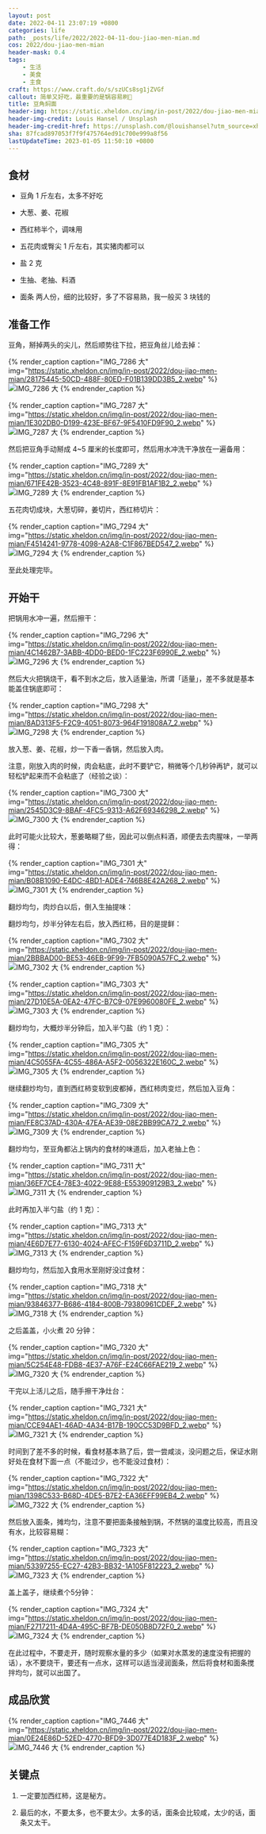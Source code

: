 ```yaml
---
layout: post
date: 2022-04-11 23:07:19 +0800
categories: life
path: _posts/life/2022/2022-04-11-dou-jiao-men-mian.md
cos: 2022/dou-jiao-men-mian
header-mask: 0.4
tags:
    - 生活
    - 美食
    - 主食
craft: https://www.craft.do/s/szUCs8sg1jZVGf
callout: 简单又好吃，最重要的是锅容易刷🤣
title: 豆角焖面
header-img: https://static.xheldon.cn/img/in-post/2022/dou-jiao-men-mian/photo-1577299008785-293248b22181.webp
header-img-credit: Louis Hansel / Unsplash
header-img-credit-href: https://unsplash.com/@louishansel?utm_source=xheldon_blog&utm_medium=referral
sha: 87fcad897053f7f9f475764ed91c700e999a8f56
lastUpdateTime: 2023-01-05 11:50:10 +0800
---
```


## 食材

* 豆角 1 斤左右，太多不好吃

* 大葱、姜、花椒

* 西红柿半个，调味用

* 五花肉或臀尖 1 斤左右，其实猪肉都可以

* 盐 2 克

* 生抽、老抽、料酒

* 面条 两人份，细的比较好，多了不容易熟，我一般买 3 块钱的

## 准备工作

豆角，掰掉两头的尖儿，然后顺势往下拉，把豆角丝儿给去掉： 

{% render_caption caption="IMG_7286 大" img="https://static.xheldon.cn/img/in-post/2022/dou-jiao-men-mian/28175445-50CD-488F-80ED-F01B139DD3B5_2.webp" %}
![IMG_7286 大](https://res.craft.do/user/full/747e0824-8866-cf67-b3ae-2e207380d1f9/doc/28922F76-12C5-45B7-B854-372736086AC7/28175445-50CD-488F-80ED-F01B139DD3B5_2/HBsxtfhv3RHXJZOMNJd3qyPJcOnQKs43h97e0jnwxhAz/IMG_7286%20.jpeg)
{% endrender_caption %}

{% render_caption caption="IMG_7287 大" img="https://static.xheldon.cn/img/in-post/2022/dou-jiao-men-mian/1E302DB0-D199-423E-BF67-9F5410FD9F90_2.webp" %}
![IMG_7287 大](https://res.craft.do/user/full/747e0824-8866-cf67-b3ae-2e207380d1f9/doc/28922F76-12C5-45B7-B854-372736086AC7/1E302DB0-D199-423E-BF67-9F5410FD9F90_2/Kvp1D3RxpstU7VeEv64u2iqwfsvvNzPstkMBdUOo5Ccz/IMG_7287%20.jpeg)
{% endrender_caption %}

然后把豆角手动掰成 4~5 厘米的长度即可，然后用水冲洗干净放在一遍备用： 

{% render_caption caption="IMG_7289 大" img="https://static.xheldon.cn/img/in-post/2022/dou-jiao-men-mian/671FE42B-3523-4C48-891F-8E91FB1AF1B2_2.webp" %}
![IMG_7289 大](https://res.craft.do/user/full/747e0824-8866-cf67-b3ae-2e207380d1f9/doc/28922F76-12C5-45B7-B854-372736086AC7/671FE42B-3523-4C48-891F-8E91FB1AF1B2_2/08YawuJmsCExjCoc9c2qRTG5bO6DMuomOOJECw7K0Ysz/IMG_7289%20.jpeg)
{% endrender_caption %}

五花肉切成块，大葱切碎，姜切片，西红柿切片： 

{% render_caption caption="IMG_7294 大" img="https://static.xheldon.cn/img/in-post/2022/dou-jiao-men-mian/F4514241-9778-4098-A2A8-C1F867BED547_2.webp" %}
![IMG_7294 大](https://res.craft.do/user/full/747e0824-8866-cf67-b3ae-2e207380d1f9/doc/28922F76-12C5-45B7-B854-372736086AC7/F4514241-9778-4098-A2A8-C1F867BED547_2/oDcmdeNG8XWO9SPjn8nAfMAV8Eac7Gh7OtsqD3hfqUEz/IMG_7294%20.jpeg)
{% endrender_caption %}

至此处理完毕。

## 开始干

把锅用水冲一遍，然后擦干： 

{% render_caption caption="IMG_7296 大" img="https://static.xheldon.cn/img/in-post/2022/dou-jiao-men-mian/4C1462B7-3ABB-4DD0-BED0-1FC223F6990E_2.webp" %}
![IMG_7296 大](https://res.craft.do/user/full/747e0824-8866-cf67-b3ae-2e207380d1f9/doc/28922F76-12C5-45B7-B854-372736086AC7/4C1462B7-3ABB-4DD0-BED0-1FC223F6990E_2/q7sHxgCYVdhJf35Kbb4gcUG93YX8zR89b0wPN8msxJAz/IMG_7296%20.jpeg)
{% endrender_caption %}

然后大火把锅烧干，看不到水之后，放入适量油，所谓「适量」，差不多就是基本能盖住锅底即可： 

{% render_caption caption="IMG_7298 大" img="https://static.xheldon.cn/img/in-post/2022/dou-jiao-men-mian/8AD313F5-F2C9-4051-8073-964F191808A7_2.webp" %}
![IMG_7298 大](https://res.craft.do/user/full/747e0824-8866-cf67-b3ae-2e207380d1f9/doc/28922F76-12C5-45B7-B854-372736086AC7/8AD313F5-F2C9-4051-8073-964F191808A7_2/J77jScLbNHlGpr7Vy54rtmu2ypjiYWd79Up1xjp2Mg4z/IMG_7298%20.jpeg)
{% endrender_caption %}

放入葱、姜、花椒，炒一下香一香锅，然后放入肉。

注意，刚放入肉的时候，肉会粘底，此时不要铲它，稍微等个几秒钟再铲，就可以轻松铲起来而不会粘底了（经验之谈）： 

{% render_caption caption="IMG_7300 大" img="https://static.xheldon.cn/img/in-post/2022/dou-jiao-men-mian/2545D3C9-8BAF-4FC5-9313-A62F69346298_2.webp" %}
![IMG_7300 大](https://res.craft.do/user/full/747e0824-8866-cf67-b3ae-2e207380d1f9/doc/28922F76-12C5-45B7-B854-372736086AC7/2545D3C9-8BAF-4FC5-9313-A62F69346298_2/3WAHr2SR73JDMyvWUCbezpPc4TrOVduGQxhg6tVwK4gz/IMG_7300%20.jpeg)
{% endrender_caption %}

此时可能火比较大，葱姜略糊了些，因此可以倒点料酒，顺便去去肉腥味，一举两得：

 

{% render_caption caption="IMG_7301 大" img="https://static.xheldon.cn/img/in-post/2022/dou-jiao-men-mian/B08B1090-E4DC-4BD1-ADE4-746B8E42A268_2.webp" %}
![IMG_7301 大](https://res.craft.do/user/full/747e0824-8866-cf67-b3ae-2e207380d1f9/doc/28922F76-12C5-45B7-B854-372736086AC7/B08B1090-E4DC-4BD1-ADE4-746B8E42A268_2/qJyZOLohRml1W0MuYJ6t48RVUwSCnz855QaIVWNdfmUz/IMG_7301%20.jpeg)
{% endrender_caption %}

翻炒均匀，肉炒白以后，倒入生抽提味： 

翻炒均匀，炒半分钟左右后，放入西红柿，目的是提鲜：

 

{% render_caption caption="IMG_7302 大" img="https://static.xheldon.cn/img/in-post/2022/dou-jiao-men-mian/2BBBAD00-BE53-46EB-9F99-7FB5090A57FC_2.webp" %}
![IMG_7302 大](https://res.craft.do/user/full/747e0824-8866-cf67-b3ae-2e207380d1f9/doc/28922F76-12C5-45B7-B854-372736086AC7/2BBBAD00-BE53-46EB-9F99-7FB5090A57FC_2/9YrqPCSnHMdBjTsqCyqC7UbJ171Ap9EGA72UZpILKtUz/IMG_7302%20.jpeg)
{% endrender_caption %}

{% render_caption caption="IMG_7303 大" img="https://static.xheldon.cn/img/in-post/2022/dou-jiao-men-mian/27D10E5A-0EA2-47FC-B7C9-07E9960080FE_2.webp" %}
![IMG_7303 大](https://res.craft.do/user/full/747e0824-8866-cf67-b3ae-2e207380d1f9/doc/28922F76-12C5-45B7-B854-372736086AC7/27D10E5A-0EA2-47FC-B7C9-07E9960080FE_2/rjTz2y5bvYdGJFhD85c7EpJ4XxzJYQAPyTiSJYHBZToz/IMG_7303%20.jpeg)
{% endrender_caption %}

翻炒均匀，大概炒半分钟后，加入半勺盐（约 1 克）： 

{% render_caption caption="IMG_7305 大" img="https://static.xheldon.cn/img/in-post/2022/dou-jiao-men-mian/4C5055FA-4C55-486A-A5F2-0056322E160C_2.webp" %}
![IMG_7305 大](https://res.craft.do/user/full/747e0824-8866-cf67-b3ae-2e207380d1f9/doc/28922F76-12C5-45B7-B854-372736086AC7/4C5055FA-4C55-486A-A5F2-0056322E160C_2/MeF9rtQEtHwTxpxl7heBYHyFFOf2zt6sYweLXz1jcvgz/IMG_7305%20.jpeg)
{% endrender_caption %}

继续翻炒均匀，直到西红柿变软到皮都掉，西红柿肉变烂，然后加入豆角： 

{% render_caption caption="IMG_7309 大" img="https://static.xheldon.cn/img/in-post/2022/dou-jiao-men-mian/FE8C37AD-430A-47EA-AE39-08E2BB99CA72_2.webp" %}
![IMG_7309 大](https://res.craft.do/user/full/747e0824-8866-cf67-b3ae-2e207380d1f9/doc/28922F76-12C5-45B7-B854-372736086AC7/FE8C37AD-430A-47EA-AE39-08E2BB99CA72_2/70aGZwMxr2zQrJeuuNx0c1upHhc0KyPfxSPxkKt4Tewz/IMG_7309%20.jpeg)
{% endrender_caption %}

翻炒均匀，至豆角都沾上锅内的食材的味道后，加入老抽上色： 

{% render_caption caption="IMG_7311 大" img="https://static.xheldon.cn/img/in-post/2022/dou-jiao-men-mian/36EF7CE4-78E3-4022-9E88-E553909129B3_2.webp" %}
![IMG_7311 大](https://res.craft.do/user/full/747e0824-8866-cf67-b3ae-2e207380d1f9/doc/28922F76-12C5-45B7-B854-372736086AC7/36EF7CE4-78E3-4022-9E88-E553909129B3_2/rAXkSrVXdTrzZVsBQOPfeo4kyRJk8pxKj64wGgzxEq0z/IMG_7311%20.jpeg)
{% endrender_caption %}

此时再加入半勺盐（约 1 克）： 

{% render_caption caption="IMG_7313 大" img="https://static.xheldon.cn/img/in-post/2022/dou-jiao-men-mian/4E6D7E77-6130-4024-AFEC-F159F6D3711D_2.webp" %}
![IMG_7313 大](https://res.craft.do/user/full/747e0824-8866-cf67-b3ae-2e207380d1f9/doc/28922F76-12C5-45B7-B854-372736086AC7/4E6D7E77-6130-4024-AFEC-F159F6D3711D_2/UJNmadvroyO2AhnIHyvjxYXIymROEw6bm0zTB8mm8VYz/IMG_7313%20.jpeg)
{% endrender_caption %}

翻炒均匀，然后加入食用水至刚好没过食材： 

{% render_caption caption="IMG_7318 大" img="https://static.xheldon.cn/img/in-post/2022/dou-jiao-men-mian/93846377-B686-4184-800B-79380961CDEF_2.webp" %}
![IMG_7318 大](https://res.craft.do/user/full/747e0824-8866-cf67-b3ae-2e207380d1f9/doc/28922F76-12C5-45B7-B854-372736086AC7/93846377-B686-4184-800B-79380961CDEF_2/MghBC568utJXQhdcdszQrvQgRNleKDT9U3OTouQ0ySQz/IMG_7318%20.jpeg)
{% endrender_caption %}

之后盖盖，小火煮 20 分钟： 

{% render_caption caption="IMG_7320 大" img="https://static.xheldon.cn/img/in-post/2022/dou-jiao-men-mian/5C254E48-FDB8-4E37-A76F-E24C66FAE219_2.webp" %}
![IMG_7320 大](https://res.craft.do/user/full/747e0824-8866-cf67-b3ae-2e207380d1f9/doc/28922F76-12C5-45B7-B854-372736086AC7/5C254E48-FDB8-4E37-A76F-E24C66FAE219_2/hyrAXnJW4xHgjYQgu6yoA1Ul9gKktuwB2pGw89YpfS8z/IMG_7320%20.jpeg)
{% endrender_caption %}

干完以上活儿之后，随手擦干净灶台： 

{% render_caption caption="IMG_7321 大" img="https://static.xheldon.cn/img/in-post/2022/dou-jiao-men-mian/CCE94AE1-46AD-4A34-B17B-190CC53D9BFD_2.webp" %}
![IMG_7321 大](https://res.craft.do/user/full/747e0824-8866-cf67-b3ae-2e207380d1f9/doc/28922F76-12C5-45B7-B854-372736086AC7/CCE94AE1-46AD-4A34-B17B-190CC53D9BFD_2/P0MqwdaEgjAG5DPkAnjGfVXvG94byychF9T0231xFioz/IMG_7321%20.jpeg)
{% endrender_caption %}

时间到了差不多的时候，看食材基本熟了后，尝一尝咸淡，没问题之后，保证水刚好处在食材下面一点（不能过少，也不能没过食材）： 

{% render_caption caption="IMG_7322 大" img="https://static.xheldon.cn/img/in-post/2022/dou-jiao-men-mian/1398C533-B68D-4DE5-B7E2-EA36EFF99EB4_2.webp" %}
![IMG_7322 大](https://res.craft.do/user/full/747e0824-8866-cf67-b3ae-2e207380d1f9/doc/28922F76-12C5-45B7-B854-372736086AC7/1398C533-B68D-4DE5-B7E2-EA36EFF99EB4_2/rFHY5YknIqXShyIdCxy2oITXaeDrLRmvklA2gDSuyW4z/IMG_7322%20.jpeg)
{% endrender_caption %}

然后放入面条，摊均匀，注意不要把面条接触到锅，不然锅的温度比较高，而且没有水，比较容易糊： 

{% render_caption caption="IMG_7323 大" img="https://static.xheldon.cn/img/in-post/2022/dou-jiao-men-mian/53397255-EC27-42B3-BB32-1A105F812223_2.webp" %}
![IMG_7323 大](https://res.craft.do/user/full/747e0824-8866-cf67-b3ae-2e207380d1f9/doc/28922F76-12C5-45B7-B854-372736086AC7/53397255-EC27-42B3-BB32-1A105F812223_2/xiYYBHpCIzemfP866CGvTv7oFIqrsQBHtYhIMmlbFzgz/IMG_7323%20.jpeg)
{% endrender_caption %}

盖上盖子，继续煮个5分钟： 

{% render_caption caption="IMG_7324 大" img="https://static.xheldon.cn/img/in-post/2022/dou-jiao-men-mian/F2717211-4D4A-495C-BF7B-DE050B8D72F0_2.webp" %}
![IMG_7324 大](https://res.craft.do/user/full/747e0824-8866-cf67-b3ae-2e207380d1f9/doc/28922F76-12C5-45B7-B854-372736086AC7/F2717211-4D4A-495C-BF7B-DE050B8D72F0_2/oxLczxPRcEFMnTS1E4Cta8xYZof0nRglyC7AEZCDfi4z/IMG_7324%20.jpeg)
{% endrender_caption %}

在此过程中，不要走开，随时观察水量的多少（如果对水蒸发的速度没有把握的话），水不要烧干，要还有一点水，这样可以适当浸润面条，然后将食材和面条搅拌均匀，就可以出国了。

## 成品欣赏

{% render_caption caption="IMG_7446 大" img="https://static.xheldon.cn/img/in-post/2022/dou-jiao-men-mian/0E24E86D-52ED-4770-BFD9-3D077E4D183F_2.webp" %}
![IMG_7446 大](https://res.craft.do/user/full/747e0824-8866-cf67-b3ae-2e207380d1f9/doc/28922F76-12C5-45B7-B854-372736086AC7/0E24E86D-52ED-4770-BFD9-3D077E4D183F_2/Rre1IIaszHqR4VflK8lsoMF78AfcTEa8RanNq7bqfuoz/IMG_7446%20.jpeg)
{% endrender_caption %}

## 关键点

1. 一定要加西红柿，这是秘方。

1. 最后的水，不要太多，也不要太少。太多的话，面条会比较咸，太少的话，面条又太干。
